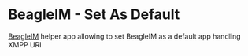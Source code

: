 # BeagleIM - Set As Default
[BeagleIM](https://beagle.im) helper app allowing to set BeagleIM as a default app handling XMPP URI
